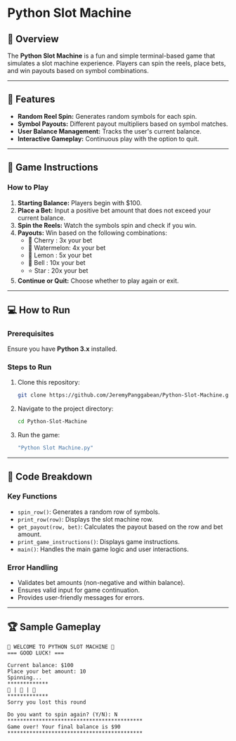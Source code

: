 # Python Slot Machine

## 🎰 Overview

The **Python Slot Machine** is a fun and simple terminal-based game that simulates a slot machine experience. Players can spin the reels, place bets, and win payouts based on symbol combinations.

---

## 🧩 Features

- **Random Reel Spin:** Generates random symbols for each spin.
- **Symbol Payouts:** Different payout multipliers based on symbol matches.
- **User Balance Management:** Tracks the user's current balance.
- **Interactive Gameplay:** Continuous play with the option to quit.

---

## 📜 Game Instructions

### How to Play

1. **Starting Balance:** Players begin with $100.
2. **Place a Bet:** Input a positive bet amount that does not exceed your current balance.
3. **Spin the Reels:** Watch the symbols spin and check if you win.
4. **Payouts:** Win based on the following combinations:
   - 🍒 Cherry : 3x your bet
   - 🍉 Watermelon: 4x your bet
   - 🍋 Lemon : 5x your bet
   - 🔔 Bell : 10x your bet
   - ⭐ Star : 20x your bet
5. **Continue or Quit:** Choose whether to play again or exit.

---

## 💻 How to Run

### Prerequisites

Ensure you have **Python 3.x** installed.

### Steps to Run

1. Clone this repository:
   ```bash
   git clone https://github.com/JeremyPanggabean/Python-Slot-Machine.git
   ```
2. Navigate to the project directory:
   ```bash
   cd Python-Slot-Machine
   ```
3. Run the game:
   ```bash
   "Python Slot Machine.py"
   ```

---

## 🔧 Code Breakdown

### Key Functions

- `spin_row()`: Generates a random row of symbols.
- `print_row(row)`: Displays the slot machine row.
- `get_payout(row, bet)`: Calculates the payout based on the row and bet amount.
- `print_game_instructions()`: Displays game instructions.
- `main()`: Handles the main game logic and user interactions.

### Error Handling

- Validates bet amounts (non-negative and within balance).
- Ensures valid input for game continuation.
- Provides user-friendly messages for errors.

---

## 🏆 Sample Gameplay

```plaintext
🎰 WELCOME TO PYTHON SLOT MACHINE 🎰
=== GOOD LUCK! ===

Current balance: $100
Place your bet amount: 10
Spinning...
*************
🍒 | 🍋 | 🍉
*************
Sorry you lost this round

Do you want to spin again? (Y/N): N
*******************************************
Game over! Your final balance is $90
*******************************************
```
